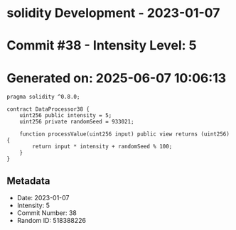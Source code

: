 ﻿# solidity Development - 2023-01-07
# Commit #38 - Intensity Level: 5
# Generated on: 2025-06-07 10:06:13
```solidity
pragma solidity ^0.8.0;

contract DataProcessor38 {
    uint256 public intensity = 5;
    uint256 private randomSeed = 933021;

    function processValue(uint256 input) public view returns (uint256) {
        return input * intensity + randomSeed % 100;
    }
}
```
## Metadata
- Date: 2023-01-07
- Intensity: 5
- Commit Number: 38
- Random ID: 518388226
